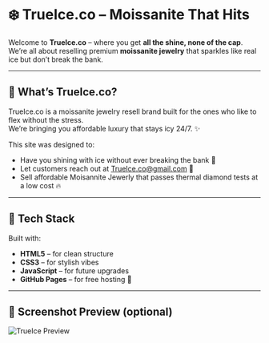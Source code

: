 # ❄️ TrueIce.co – Moissanite That Hits

Welcome to **TrueIce.co** – where you get **all the shine, none of the cap**. We’re all about reselling premium **moissanite jewelry** that sparkles like real ice but don’t break the bank.

---

## 💎 What’s TrueIce.co?

TrueIce.co is a moissanite jewelry resell brand built for the ones who like to flex without the stress.  
We’re bringing you affordable luxury that stays icy 24/7. ✨

This site was designed to:
- Have you shining with ice without ever breaking the bank 🧊
- Let customers reach out at TrueIce.co@gmail.com 📧
- Sell affordable Moisannite Jewerly that passes thermal diamond tests at a low cost 🔥

---

## 🚀 Tech Stack

Built with:
- **HTML5** – for clean structure  
- **CSS3** – for stylish vibes  
- **JavaScript** – for future upgrades  
- **GitHub Pages** – for free hosting 💸

---

## 📸 Screenshot Preview (optional)

![TrueIce Preview](https://via.placeholder.com/800x400.png?text=Website+Preview)

